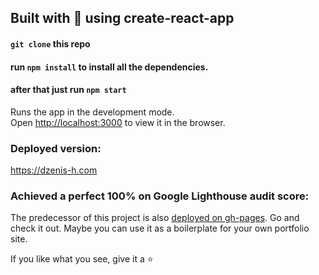 ## Built with 💙 using create-react-app

#### `git clone` this repo

#### run `npm install` to install all the dependencies.

#### after that just run `npm start`

Runs the app in the development mode.<br>
Open [http://localhost:3000](http://localhost:3000) to view it in the browser.

### Deployed version:

https://dzenis-h.com

### Achieved a perfect 100% on Google Lighthouse audit score:

The predecessor of this project is also [deployed on gh-pages](https://biggahd.github.io/digitalCV). Go and check it out. Maybe you can use it as a boilerplate for your own portfolio site.

If you like what you see, give it a ⭐
